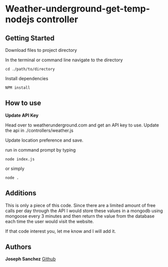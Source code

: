# Weather-underground-get-temp-nodejs controller
## Getting Started
Download files to project directory


In the terminal or command line navigate to the directory

```
cd ./path/to/directory
```

Install dependencies
```
NPM install
```

## How to use
**Update API Key**

Head over to weatherunderground.com and get an API key to use. Update the api in ./controllers/weather.js

Update location preference and save.

run in command prompt by typing

```
node index.js
```

or simply

```
node .
````

## Additions

This is only a piece of this code. Since there are a limited amount of free calls per day through the API I would store these values in a mongodb using mongoose every 3 minutes and then return the value from the database each time the user would visit the website.


If that code interest you, let me know and I will add it. 



## Authors
**Joseph Sanchez** [Github](https://github.com/joecodecreations)
